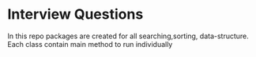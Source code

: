 # Interview Questions
 In this repo packages are created for all searching,sorting, data-structure.
 Each class contain main method to run individually
